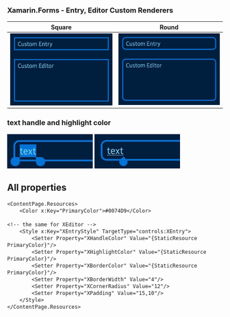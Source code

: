 ### Xamarin.Forms - Entry, Editor Custom Renderers</br>

Square | Round
------------ | -------------
<img src="/screenshots/default.jpg" width="350"/>|<img src="/screenshots/default_rounded.jpg" width="350"/>

### text handle and highlight color
<img src="/screenshots/selectred_text.jpg" width="200" height="80"/> <img src="/screenshots/text_handler.jpg" width="200" height="80"/>

## All properties
```xaml
<ContentPage.Resources>
    <Color x:Key="PrimaryColor">#0074D9</Color>

<!-- the same for XEditor -->
    <Style x:Key="XEntryStyle" TargetType="controls:XEntry">
        <Setter Property="XHandleColor" Value="{StaticResource PrimaryColor}"/>
        <Setter Property="XHighlightColor" Value="{StaticResource PrimaryColor}"/>
        <Setter Property="XBorderColor" Value="{StaticResource PrimaryColor}"/>
        <Setter Property="XBorderWidth" Value="4"/>
        <Setter Property="XCornerRadius" Value="12"/>
        <Setter Property="XPadding" Value="15,10"/>
    </Style>
</ContentPage.Resources>
```